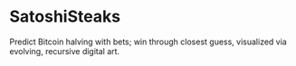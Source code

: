 # SatoshiSteaks
Predict Bitcoin halving with bets; win through closest guess, visualized via evolving, recursive digital art.
